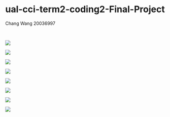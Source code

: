 # ual-cci-term2-coding2-Final-Project
Chang Wang 20036997

<br />

![](https://static.wixstatic.com/media/27541e_32dc4ab18e3041a283a02cf9236a389a~mv2.jpg/v1/fill/w_1480,h_833,al_c,q_90,usm_0.66_1.00_0.01/27541e_32dc4ab18e3041a283a02cf9236a389a~mv2.webp)

![](https://static.wixstatic.com/media/27541e_6f0f43b7a66c4abbb48c7964f87cc5fc~mv2.jpg/v1/fill/w_1480,h_833,al_c,q_90,usm_0.66_1.00_0.01/27541e_6f0f43b7a66c4abbb48c7964f87cc5fc~mv2.webp)

![](https://static.wixstatic.com/media/27541e_f1d4e0060c784c66aeb9ea228dd140d8~mv2.jpg/v1/fill/w_1480,h_833,al_c,q_90,usm_0.66_1.00_0.01/27541e_f1d4e0060c784c66aeb9ea228dd140d8~mv2.webp)

![](https://static.wixstatic.com/media/27541e_f2e7770fa9ba43bfa328300eac7db4a1~mv2.jpg/v1/fill/w_1480,h_833,al_c,q_90,usm_0.66_1.00_0.01/27541e_f2e7770fa9ba43bfa328300eac7db4a1~mv2.webp)

![](https://static.wixstatic.com/media/27541e_070db53caf22423a904c49e558fc330a~mv2.jpg/v1/fill/w_1480,h_833,al_c,q_90,usm_0.66_1.00_0.01/27541e_070db53caf22423a904c49e558fc330a~mv2.webp)

![](https://static.wixstatic.com/media/27541e_d3198ba548984905b175afa75477dd24~mv2.jpg/v1/fill/w_1480,h_833,al_c,q_90,usm_0.66_1.00_0.01/27541e_d3198ba548984905b175afa75477dd24~mv2.webp)

![](https://media.giphy.com/media/YK3F308P0beEEqwWXS/giphy.gif)

![](https://static.wixstatic.com/media/27541e_5dc2052b2221460f9ecb9a2bcca8b270~mv2.jpg/v1/fill/w_1480,h_833,al_c,q_90,usm_0.66_1.00_0.01/27541e_5dc2052b2221460f9ecb9a2bcca8b270~mv2.webp)
